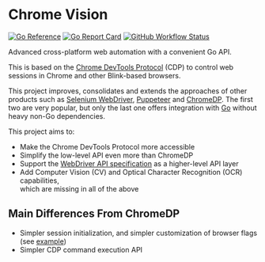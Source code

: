 # Chrome Vision

[![Go Reference](https://pkg.go.dev/badge/github.com/daabr/chrome-vision.svg)](https://pkg.go.dev/github.com/daabr/chrome-vision)
[![Go Report Card](https://goreportcard.com/badge/github.com/daabr/chrome-vision)](https://goreportcard.com/report/github.com/daabr/chrome-vision)
[![GitHub Workflow Status](https://img.shields.io/github/workflow/status/daabr/chrome-vision/Go/main)](https://github.com/daabr/chrome-vision/actions/workflows/go.yml?query=branch:main)

Advanced cross-platform web automation with a convenient Go API.

This is based on the
[Chrome DevTools Protocol](https://chromedevtools.github.io/devtools-protocol)
(CDP) to control web sessions in Chrome and other Blink-based browsers.

This project improves, consolidates and extends the approaches of other
products such as [Selenium WebDriver](https://www.selenium.dev/documentation),
[Puppeteer](https://pptr.dev) and [ChromeDP](https://github.com/chromedp/chromedp).
The first two are very popular, but only the last one offers integration with
[Go](https://golang.org) without heavy non-Go dependencies.

This project aims to:

* Make the Chrome DevTools Protocol more accessible
* Simplify the low-level API even more than ChromeDP
* Support the [WebDriver API specification](https://www.w3.org/TR/webdriver)
  as a higher-level API layer
* Add Computer Vision (CV) and Optical Character Recognition (OCR) capabilities,\
  which are missing in all of the above

## Main Differences From ChromeDP

* Simpler session initialization, and simpler customization of browser flags
  (see [example](https://github.com/daabr/chrome-vision/blob/main/examples/init/main.go>))
* Simpler CDP command execution API
